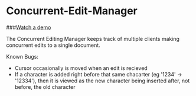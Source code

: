 # Concurrent-Edit-Manager

###[Watch a demo](https://www.youtube.com/watch?v=-TKJ1zuLnsg)

The Concurrent Editing Manager keeps track of multiple clients making concurrent edits to a single document.

Known Bugs:
* Cursor occasionally is moved when an edit is recieved
* If a character is added right before that same chacarter (eg '1234' -> '12334'), then it is viewed as the new character being inserted after, not before, the old character
